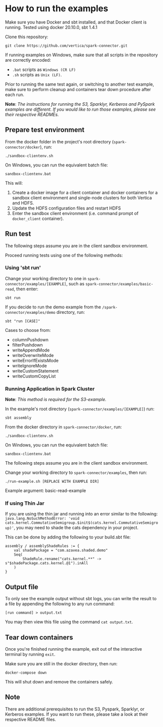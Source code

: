 # How to run the examples

Make sure you have Docker and sbt installed, and that Docker client is running. Tested using docker 20.10.0, sbt 1.4.1

Clone this repository:

```
git clone https://github.com/vertica/spark-connector.git
```

If running examples on Windows, make sure that all scripts in the repository are correctly encoded:

- `.bat` scripts as `Windows (CR LF)`
- `.sh` scripts as `Unix (LF)`.

Prior to running the same test again, or switching to another test example, make sure to perform cleanup and containers tear down procedure after each run.

**Note**: _The instructions for running the S3, Sparklyr, Kerberos and PySpark examples are different. If you would like to run those examples, please see their respective READMEs._

## Prepare test environment

From the docker folder in the project's root directory (`spark-connector/docker`), run:

```
./sandbox-clientenv.sh
```

On Windows, you can run the equivalent batch file:

```
sandbox-clientenv.bat
```

This will:

1. Create a docker image for a client container and docker containers for a sandbox client environment and single-node clusters for both Vertica and HDFS.
2. Update the HDFS configuration files and restart HDFS
3. Enter the sandbox client environment (i.e. command prompt of `docker_client` container).


## Run test

The following steps assume you are in the client sandbox environment. 

Proceed running tests using one of the following methods:

### Using 'sbt run'

Change your working directory to one in `spark-connector/examples/[EXAMPLE]`, such as `spark-connector/examples/basic-read`, then enter:
```
sbt run
```

If you decide to run the demo example from the `/spark-connector/examples/demo` directory, run:
```
sbt "run [CASE]"
```

Cases to choose from:

- columnPushdown
- filterPushdown
- writeAppendMode
- writeOverwriteMode
- writeErrorIfExistsMode
- writeIgnoreMode
- writeCustomStatement
- writeCustomCopyList

### Running Application in Spark Cluster

**Note**: _This method is required for the S3-example._

In the example's root directory (`spark-connector/examples/[EXAMPLE]`) run:

```
sbt assembly
```

From the docker directory in `spark-connector/docker`, run:

```
./sandbox-clientenv.sh
```

On Windows, you can run the equivalent batch file:

```
sandbox-clientenv.bat
```

The following steps assume you are in the client sandbox environment.

Change your working directory to `spark-connector/examples`, then run:

```
./run-example.sh [REPLACE WITH EXAMPLE DIR]
```

Example argument: basic-read-example

### If using Thin Jar

If you are using the thin jar and running into an error similar to the following:
`java.lang.NoSuchMethodError: 'void cats.kernel.CommutativeSemigroup.$init$(cats.kernel.CommutativeSemigroup)'`, you may need to shade the cats dependency in your project.

This can be done by adding the following to your build.sbt file:

```
assembly / assemblyShadeRules := {
    val shadePackage = "com.azavea.shaded.demo"
    Seq(
        ShadeRule.rename("cats.kernel.**" -> s"$shadePackage.cats.kernel.@1").inAll
    )
} 
```

## Output file

To only see the example output without sbt logs, you can write the result to a file by appending the following to any run command: 
```
[run command] > output.txt
```

You may then view this file using the command `cat output.txt`.

## Tear down containers

Once you're finished running the example, exit out of the interactive terminal by running `exit`. 

Make sure you are still in the docker directory, then run: 
```
docker-compose down
```
This will shut down and remove the containers safely.

## Note

There are additional prerequisites to run the S3, Pyspark, Sparklyr, or Kerberos examples. If you want to run these, please take a look at their respective README files.
